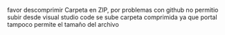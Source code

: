 favor descomprimir Carpeta en ZIP, por problemas con github no permitio subir desde visual studio code se sube carpeta comprimida ya que portal tampoco permite el tamaño del archivo

